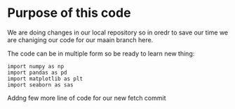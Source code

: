 # Purpose of this code

We are doing changes in our local repository so in oredr to save our time we are chaniging our code for our maain branch here.

The code can be in multiple form so be ready to learn new thing:

```
import numpy as np
import pandas as pd
import matplotlib as plt
import seaborn as sas
```
Addng few more line of code for our new fetch commit
